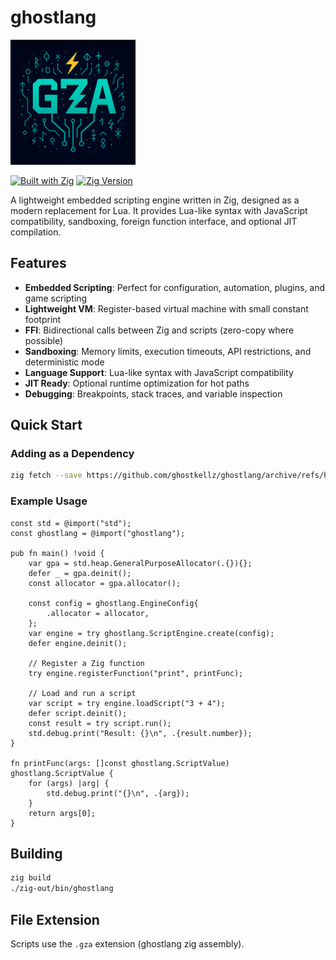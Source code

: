 # ghostlang

<img src="assets/icons/gza-main.png" alt="ghostlang logo" width="200"/>

[![Built with Zig](https://img.shields.io/badge/built%20with-Zig-orange)](https://ziglang.org/)
[![Zig Version](https://img.shields.io/badge/zig-0.16.0--dev-orange)](https://ziglang.org/download/)

A lightweight embedded scripting engine written in Zig, designed as a modern replacement for Lua. It provides Lua-like syntax with JavaScript compatibility, sandboxing, foreign function interface, and optional JIT compilation.

## Features

- **Embedded Scripting**: Perfect for configuration, automation, plugins, and game scripting
- **Lightweight VM**: Register-based virtual machine with small constant footprint
- **FFI**: Bidirectional calls between Zig and scripts (zero-copy where possible)
- **Sandboxing**: Memory limits, execution timeouts, API restrictions, and deterministic mode
- **Language Support**: Lua-like syntax with JavaScript compatibility
- **JIT Ready**: Optional runtime optimization for hot paths
- **Debugging**: Breakpoints, stack traces, and variable inspection

## Quick Start

### Adding as a Dependency

```bash
zig fetch --save https://github.com/ghostkellz/ghostlang/archive/refs/heads/main.tar.gz
```

### Example Usage

```zig
const std = @import("std");
const ghostlang = @import("ghostlang");

pub fn main() !void {
    var gpa = std.heap.GeneralPurposeAllocator(.{}){};
    defer _ = gpa.deinit();
    const allocator = gpa.allocator();

    const config = ghostlang.EngineConfig{
        .allocator = allocator,
    };
    var engine = try ghostlang.ScriptEngine.create(config);
    defer engine.deinit();

    // Register a Zig function
    try engine.registerFunction("print", printFunc);

    // Load and run a script
    var script = try engine.loadScript("3 + 4");
    defer script.deinit();
    const result = try script.run();
    std.debug.print("Result: {}\n", .{result.number});
}

fn printFunc(args: []const ghostlang.ScriptValue) ghostlang.ScriptValue {
    for (args) |arg| {
        std.debug.print("{}\n", .{arg});
    }
    return args[0];
}
```

## Building

```bash
zig build
./zig-out/bin/ghostlang
```

## File Extension

Scripts use the `.gza` extension (ghostlang zig assembly).
